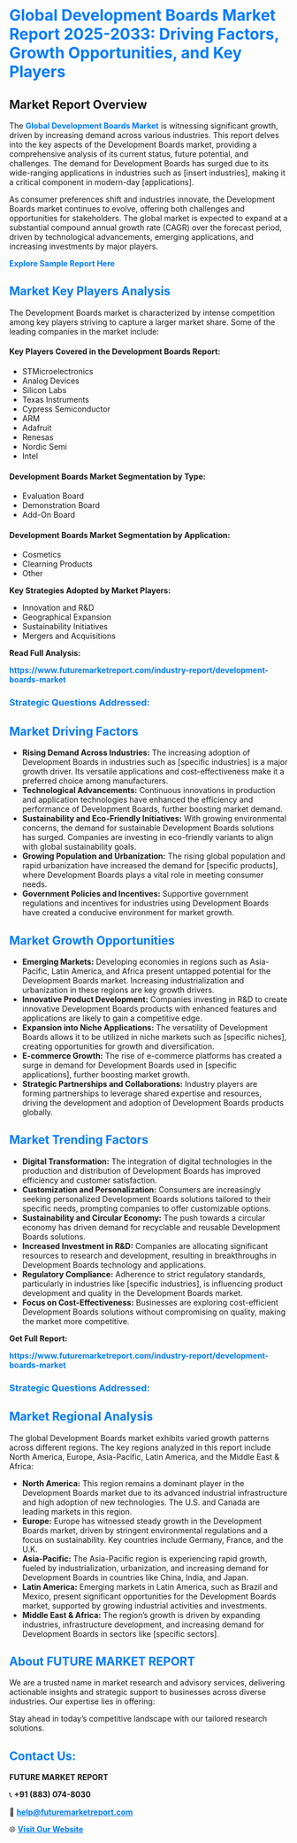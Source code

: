 <h1 style="color: #007BFF;">Global Development Boards Market Report 2025-2033: Driving Factors, Growth Opportunities, and Key Players</h1>

<section id="overview">
<h2>Market Report Overview</h2>
<p>The <a href="https://www.futuremarketreport.com/industry-report/development-boards-market" style="color: #007BFF; text-decoration: none;"><strong>Global Development Boards Market</strong></a> is witnessing significant growth, driven by increasing demand across various industries. This report delves into the key aspects of the Development Boards market, providing a comprehensive analysis of its current status, future potential, and challenges. The demand for Development Boards has surged due to its wide-ranging applications in industries such as [insert industries], making it a critical component in modern-day [applications].</p>
<p>As consumer preferences shift and industries innovate, the Development Boards market continues to evolve, offering both challenges and opportunities for stakeholders. The global market is expected to expand at a substantial compound annual growth rate (CAGR) over the forecast period, driven by technological advancements, emerging applications, and increasing investments by major players.</p>
</section>

<section id="overview">
<p><a href="https://www.futuremarketreport.com/request-sample/reportId=90211" style="color: #007BFF; text-decoration: none;"><strong>Explore Sample Report Here</strong></a></p>
</section>

<section id="key-players">
<h2 style="color: #007BFF;">Market Key Players Analysis</h2>
<p>The Development Boards market is characterized by intense competition among key players striving to capture a larger market share. Some of the leading companies in the market include:</p>
<h4>Key Players Covered in the Development Boards Report:</h4>
<ul><li>STMicroelectronics</li><li>Analog Devices</li><li>Silicon Labs</li><li>Texas Instruments</li><li>Cypress Semiconductor</li><li>ARM</li><li>Adafruit</li><li>Renesas</li><li>Nordic Semi</li><li>Intel</li></ul>
<h4>Development Boards Market Segmentation by Type:</h4>
<ul><li>Evaluation Board</li><li>Demonstration Board</li><li>Add-On Board</li></ul>

<h4>Development Boards Market Segmentation by Application:</h4>
<ul><li>Cosmetics</li><li>Clearning Products</li><li>Other</li></ul>
<p><strong>Key Strategies Adopted by Market Players:</strong></p>
<ul>
<li>Innovation and R&D</li>
<li>Geographical Expansion</li>
<li>Sustainability Initiatives</li>
<li>Mergers and Acquisitions</li>
</ul>
</section>

<section>
<p><strong>Read Full Analysis: </strong></p><a href="https://www.futuremarketreport.com/industry-report/development-boards-market" style="color: #007BFF; text-decoration: none;"><strong>https://www.futuremarketreport.com/industry-report/development-boards-market</strong></a>
<h3 style="color: #007BFF;">Strategic Questions Addressed:</h3>
</section>

<section id="driving-factors">
<h2 style="color: #007BFF;">Market Driving Factors</h2>
<ul>
<li><strong>Rising Demand Across Industries:</strong> The increasing adoption of Development Boards in industries such as [specific industries] is a major growth driver. Its versatile applications and cost-effectiveness make it a preferred choice among manufacturers.</li>
<li><strong>Technological Advancements:</strong> Continuous innovations in production and application technologies have enhanced the efficiency and performance of Development Boards, further boosting market demand.</li>
<li><strong>Sustainability and Eco-Friendly Initiatives:</strong> With growing environmental concerns, the demand for sustainable Development Boards solutions has surged. Companies are investing in eco-friendly variants to align with global sustainability goals.</li>
<li><strong>Growing Population and Urbanization:</strong> The rising global population and rapid urbanization have increased the demand for [specific products], where Development Boards plays a vital role in meeting consumer needs.</li>
<li><strong>Government Policies and Incentives:</strong> Supportive government regulations and incentives for industries using Development Boards have created a conducive environment for market growth.</li>
</ul>
</section>

<section id="growth-opportunities">
<h2 style="color: #007BFF;">Market Growth Opportunities</h2>
<ul>
<li><strong>Emerging Markets:</strong> Developing economies in regions such as Asia-Pacific, Latin America, and Africa present untapped potential for the Development Boards market. Increasing industrialization and urbanization in these regions are key growth drivers.</li>
<li><strong>Innovative Product Development:</strong> Companies investing in R&D to create innovative Development Boards products with enhanced features and applications are likely to gain a competitive edge.</li>
<li><strong>Expansion into Niche Applications:</strong> The versatility of Development Boards allows it to be utilized in niche markets such as [specific niches], creating opportunities for growth and diversification.</li>
<li><strong>E-commerce Growth:</strong> The rise of e-commerce platforms has created a surge in demand for Development Boards used in [specific applications], further boosting market growth.</li>
<li><strong>Strategic Partnerships and Collaborations:</strong> Industry players are forming partnerships to leverage shared expertise and resources, driving the development and adoption of Development Boards products globally.</li>
</ul>
</section>

<section id="trending-factors">
<h2 style="color: #007BFF;">Market Trending Factors</h2>
<ul>
<li><strong>Digital Transformation:</strong> The integration of digital technologies in the production and distribution of Development Boards has improved efficiency and customer satisfaction.</li>
<li><strong>Customization and Personalization:</strong> Consumers are increasingly seeking personalized Development Boards solutions tailored to their specific needs, prompting companies to offer customizable options.</li>
<li><strong>Sustainability and Circular Economy:</strong> The push towards a circular economy has driven demand for recyclable and reusable Development Boards solutions.</li>
<li><strong>Increased Investment in R&D:</strong> Companies are allocating significant resources to research and development, resulting in breakthroughs in Development Boards technology and applications.</li>
<li><strong>Regulatory Compliance:</strong> Adherence to strict regulatory standards, particularly in industries like [specific industries], is influencing product development and quality in the Development Boards market.</li>
<li><strong>Focus on Cost-Effectiveness:</strong> Businesses are exploring cost-efficient Development Boards solutions without compromising on quality, making the market more competitive.</li>
</ul>
</section>

<section>
<p><strong>Get Full Report: </strong></p><a href="https://www.futuremarketreport.com/industry-report/development-boards-market" style="color: #007BFF; text-decoration: none;"><strong>https://www.futuremarketreport.com/industry-report/development-boards-market</strong></a>
<h3 style="color: #007BFF;">Strategic Questions Addressed:</h3>
</section>


<section id="regional-analysis">
<h2 style="color: #007BFF;">Market Regional Analysis</h2>
<p>The global Development Boards market exhibits varied growth patterns across different regions. The key regions analyzed in this report include North America, Europe, Asia-Pacific, Latin America, and the Middle East & Africa:</p>
<ul>
<li><strong>North America:</strong> This region remains a dominant player in the Development Boards market due to its advanced industrial infrastructure and high adoption of new technologies. The U.S. and Canada are leading markets in this region.</li>
<li><strong>Europe:</strong> Europe has witnessed steady growth in the Development Boards market, driven by stringent environmental regulations and a focus on sustainability. Key countries include Germany, France, and the U.K.</li>
<li><strong>Asia-Pacific:</strong> The Asia-Pacific region is experiencing rapid growth, fueled by industrialization, urbanization, and increasing demand for Development Boards in countries like China, India, and Japan.</li>
<li><strong>Latin America:</strong> Emerging markets in Latin America, such as Brazil and Mexico, present significant opportunities for the Development Boards market, supported by growing industrial activities and investments.</li>
<li><strong>Middle East & Africa:</strong> The region’s growth is driven by expanding industries, infrastructure development, and increasing demand for Development Boards in sectors like [specific sectors].</li>
</ul>
</section>

<footer>
<h2 style="color: #007BFF;">About FUTURE MARKET REPORT</h2>
<p>We are a trusted name in market research and advisory services, delivering actionable insights and strategic support to businesses across diverse industries. Our expertise lies in offering:</p>

<p>Stay ahead in today’s competitive landscape with our tailored research solutions.</p>

<h2 style="color: #007BFF;">Contact Us:</h2>
<p><strong>FUTURE MARKET REPORT</strong></p>
<p>📞 <strong>+91 (883) 074-8030</strong></p>
<p>📧 <strong><a href="mailto:help@futuremarketreport.com" style="color: #007BFF;">help@futuremarketreport.com</a></strong></p>
<p>🌐 <strong><a href="https://www.futuremarketreport.com/" style="color: #007BFF;">Visit Our Website</a></strong></p>
</footer>